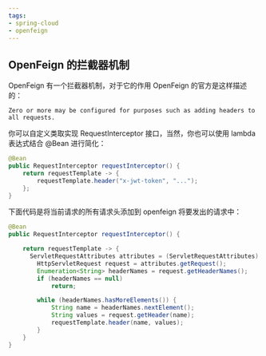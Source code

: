```yaml
---
tags: 
- spring-cloud 
- openfeign 
---
```


## OpenFeign 的拦截器机制


OpenFeign 有一个拦截器机制，对于它的作用 OpenFeign 的官方是这样描述的：

``` txt:no-line-numbers
Zero or more may be configured for purposes such as adding headers to all requests.
```

你可以自定义类取实现 RequestInterceptor 接口，当然，你也可以使用 lambda 表达式结合 @Bean 进行简化：

```java
@Bean
public RequestInterceptor requestInterceptor() {
    return requestTemplate -> {
        requestTemplate.header("x-jwt-token", "...");
    };
}
```

下面代码是将当前请求的所有请求头添加到 openfeign 将要发出的请求中：

```java
@Bean
public RequestInterceptor requestInterceptor() {

    return requestTemplate -> {
      ServletRequestAttributes attributes = (ServletRequestAttributes) RequestContextHolder.getRequestAttributes();
        HttpServletRequest request = attributes.getRequest();
        Enumeration<String> headerNames = request.getHeaderNames();
        if (headerNames == null) 
            return;

        while (headerNames.hasMoreElements()) {
            String name = headerNames.nextElement();
            String values = request.getHeader(name);
            requestTemplate.header(name, values);
        }
    }
}
```

